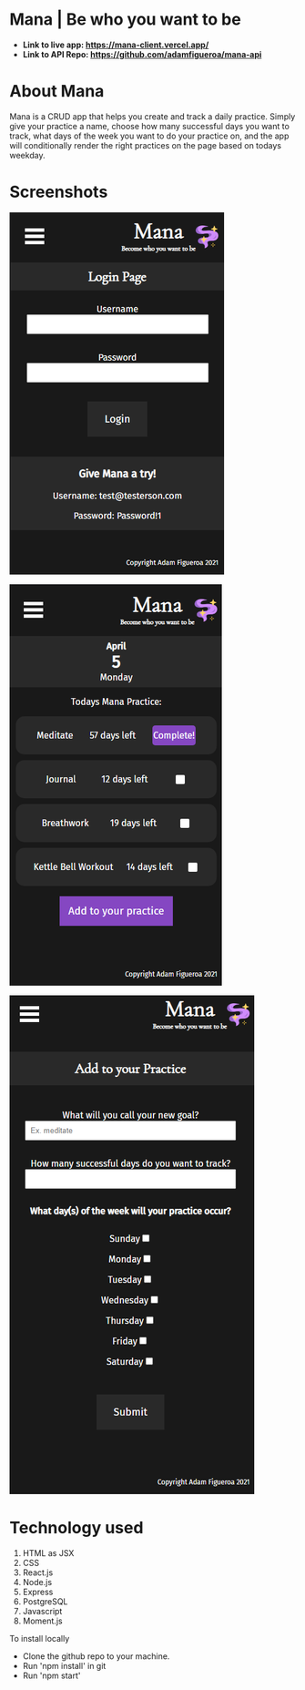 # Mana | Be who you want to be

- **Link to live app: https://mana-client.vercel.app/**
- **Link to API Repo: https://github.com/adamfigueroa/mana-api**


# About Mana

Mana is a CRUD app that helps you create and track a daily practice. Simply give your practice a name, choose how many successful days you want to track, what days of the week you want to do your practice on, and the app will conditionally render the right practices on the page based on todays weekday.

# Screenshots

![alt text](https://github.com/adamfigueroa/mana-client/blob/main/src/images/login-screenshot.png)

![alt text](https://github.com/adamfigueroa/mana-client/blob/main/src/images/dashboard-screenshot.png)

![alt text](https://github.com/adamfigueroa/mana-client/blob/main/src/images/addtopractice-screenshot.png)

# Technology used
1. HTML as JSX
2. CSS
3. React.js
4. Node.js
5. Express
6. PostgreSQL
7. Javascript
8. Moment.js

To install locally
- Clone the github repo to your machine.
- Run 'npm install' in git
- Run 'npm start'

